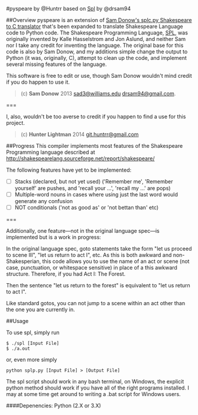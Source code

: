 #pyspeare
by @Huntrr
based on [Spl](https://github.com/drsam94/Spl) by @drsam94

##Overview
pyspeare is an extension of [Sam Donow's splc.py Shakespeare to C translator](https://github.com/drsam94/Spl) that's been expanded to translate Shakespeare Language code to Python code. The Shakespeare Programming Language, [SPL](http://shakespearelang.sourceforge.net/report/shakespeare/), was originally invented by Kalle Hasselstrom and Jon Aslund, and neither Sam nor I take any credit for 
inventing the language. The original base for this code is also by Sam Donow, and my additions simple change the output to Python (it was, originally, C), attempt to clean up the code, and implement several missing features of the language.

This software is free to edit or use, though Sam Donow wouldn't mind credit if you do happen to use it.
> (c) **Sam Donow** 2013 
> sad3@williams.edu 
> drsam94@gmail.com.

===

I, also, wouldn't be too averse to credit if you happen to find a use for this project. 
> (c) **Hunter Lightman** 2014 
> git.huntrr@gmail.com


##Progress
This compiler implements most features of the Shakespeare Programming language described at http://shakespearelang.sourceforge.net/report/shakespeare/

The following features have yet to be implemented:
- [ ] Stacks (declared, but not yet used) ('Remember me', 'Remember yourself' are pushes, and 'recall your ...', 'recall my ...' are pops)
- [ ] Multiple-word nouns in cases where using just the last word would generate any confusion
- [ ] NOT conditionals ('not as good as' or 'not bettan than' etc)

===

Additionally, one feature—not in the original language spec—is implemented but is a work in progress:

In the original language spec, goto statements take the form "let us proceed to scene III", "let us return to act I",
etc. As this is both awkward and non-Shakesperian, this code allows you to use the name of an act or scene (not case,
punctuation, or whitespace sensitive) in place of a this awkward structure. Therefore, if you had
    Act I: The Forest.

Then the sentence "let us return to the forest" is equivalent to "let us return to act I".

Like standard gotos, you can not jump to a scene within an act other than the one you are currently in.


##Usage

To use spl, simply run

    $ ./spl [Input File]
    $ ./a.out

or, even more simply

    python splp.py [Input File] > [Output File]

The spl script should work in any bash terminal, on Windows, the explicit python method should work if you have
all of the right programs installed. I may at some time get around to writing a .bat script for Windows users.

####Depenencies:
Python (2.X or 3.X)
